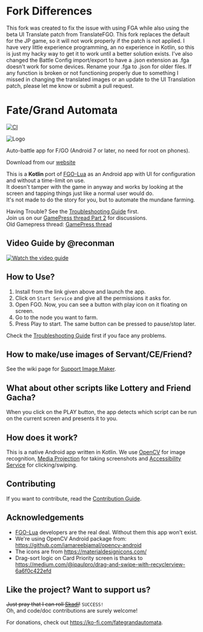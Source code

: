 # Fork Differences
This fork was created to fix the issue with using FGA while also using the beta UI Translate patch from TranslateFGO.
This fork replaces the default for the JP game, so it will not work properly if the patch is not applied.
I have very little experience programming, an no experience in Kotlin, so this is just my hacky way to get it to work until a better solution exists.
I've also changed the Battle Config import/export to have a .json extension as .fga doesn't work for some devices. Rename your .fga to .json for older files.
If any function is broken or not functioning properly due to something I missed in changing the translated images or an update to the UI Translation patch, please let me know or submit a pull request.

# Fate/Grand Automata
[![CI](https://github.com/MathewSachin/Fate-Grand-Automata/workflows/CI/badge.svg?branch=master&event=push)](https://github.com/MathewSachin/Fate-Grand-Automata/actions)

![Logo](app/src/release/res/mipmap-xxxhdpi/ic_launcher_round.png)

Auto-battle app for F/GO (Android 7 or later, no need for root on phones).  

Download from our [website](https://fate-grand-automata.github.io)

This is a **Kotlin** port of [FGO-Lua][FGOLua] as an Android app with UI for configuration and without a time-limit on use.  
It doesn't tamper with the game in anyway and works by looking at the screen and tapping things just like a normal user would do.  
It's not made to do the story for you, but to automate the mundane farming.

Having Trouble? See the [Troubleshooting Guide](https://github.com/MathewSachin/Fate-Grand-Automata/wiki/Troubleshooting) first.  
Join us on our [GamePress thread Part 2](https://community.gamepress.gg/t/fate-grand-autamata-discussion-and-help-thread-round-2/107040) for discussions.  
Old Gamepress thread: [GamePress thread](https://community.gamepress.gg/t/automatic-farming-app-fate-grand-automata/72155)

## Video Guide by @reconman

[![Watch the video guide](https://img.youtube.com/vi/JOwupZ4W8AQ/sddefault.jpg)](https://youtu.be/JOwupZ4W8AQ)


## How to Use?
1. Install from the link given above and launch the app.
2. Click on `Start Service` and give all the permissions it asks for.
3. Open FGO. Now, you can see a button with play icon on it floating on screen.
4. Go to the node you want to farm.
5. Press Play to start. The same button can be pressed to pause/stop later.

Check the [Troubleshooting Guide](https://github.com/MathewSachin/Fate-Grand-Automata/wiki/Troubleshooting) first if you face any problems.

## How to make/use images of Servant/CE/Friend?

See the wiki page for [Support Image Maker](https://github.com/MathewSachin/Fate-Grand-Automata/wiki/Support-Image-Maker).

## What about other scripts like Lottery and Friend Gacha?
When you click on the PLAY button, the app detects which script can be run on the current screen and presents it to you.

## How does it work?
This is a native Android app written in Kotlin.
We use [OpenCV](https://opencv.org/) for image recognition,
[Media Projection](https://developer.android.com/reference/android/media/projection/MediaProjection) for taking screenshots
and [Accessibility Service](https://developer.android.com/guide/topics/ui/accessibility) for clicking/swiping.

## Contributing

If you want to contribute, read the [Contribution Guide](CONTRIBUTING.md).

## Acknowledgements
- [FGO-Lua][FGOLua] developers are the real deal. Without them this app won't exist.
- We're using OpenCV Android package from: https://github.com/iamareebjamal/opencv-android
- The icons are from https://materialdesignicons.com/
- Drag-sort logic on Card Priority screen is thanks to https://medium.com/@ipaulpro/drag-and-swipe-with-recyclerview-6a6f0c422efd

[FGOLua]: https://github.com/29988122/Fate-Grand-Order_Lua

## Like the project? Want to support us?
~~Just pray that I can roll [Skadi](https://gamepress.gg/grandorder/servant/scathachskadi)!~~ `SUCCESS!`  
Oh, and code/doc contributions are surely welcome!

For donations, check out https://ko-fi.com/fategrandautomata.

